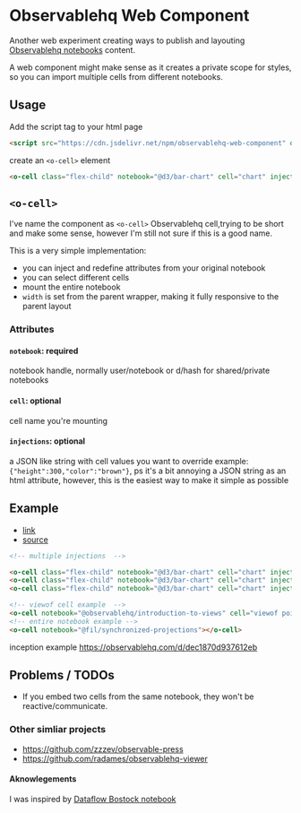 # Observablehq Web Component

Another web experiment creating ways to publish and layouting [Observablehq notebooks](https://observablehq.com/) content.

A web component might make sense as it creates a private scope for styles, so you can import multiple cells from different notebooks.

## Usage

Add the script tag to your html page

```html
<script src="https://cdn.jsdelivr.net/npm/observablehq-web-component" defer></script>
```
create an `<o-cell>` element

```html
<o-cell class="flex-child" notebook="@d3/bar-chart" cell="chart" injections={"height":400,"color":"darkgray"}></o-cell>
```

## `<o-cell>`

I've name the component as `<o-cell>` Observablehq cell,trying to be short and make some sense, however I'm still not sure if this is a good name.

This is a very simple implementation:
* you can inject and redefine attributes from your original notebook
* you can select different cells
* mount the entire notebook
* `width` is set from the parent wrapper, making it fully responsive to the parent layout

### Attributes

#### `notebook`: required
notebook handle, normally user/notebook or d/hash for shared/private notebooks
#### `cell`: optional
cell name you're mounting
#### `injections`: optional
a JSON like string with cell values you want to override example: `{"height":300,"color":"brown"}`, ps it's a bit annoying a JSON string as an html attribute, however, this is the easiest way to make it simple as possible

## Example
- [link](https://radames.github.io/observablehq-web-component/)
- [source](https://github.com/radames/observablehq-web-component/blob/main/test/index.html)
```html
<!-- multiple injections  -->

<o-cell class="flex-child" notebook="@d3/bar-chart" cell="chart" injections={"height":300,"color":"brown"}></o-cell>
<o-cell class="flex-child" notebook="@d3/bar-chart" cell="chart" injections={"height":400,"color":"red"}></o-cell>
<o-cell class="flex-child" notebook="@d3/bar-chart" cell="chart" injections={"color":"gray"}></o-cell>

<!-- viewof cell example  -->
<o-cell notebook="@observablehq/introduction-to-views" cell="viewof point"></o-cell>
<!-- entire notebook example -->
<o-cell notebook="@fil/synchronized-projections"></o-cell>
```

inception example
https://observablehq.com/d/dec1870d937612eb

## Problems / TODOs
* If you embed two cells from the same notebook, they won't be reactive/communicate.


### Other simliar projects
* https://github.com/zzzev/observable-press
* https://github.com/radames/observablehq-viewer

#### Aknowlegements   
I was inspired by [Dataflow Bostock notebook](https://observablehq.com/@mbostock/dataflow)
